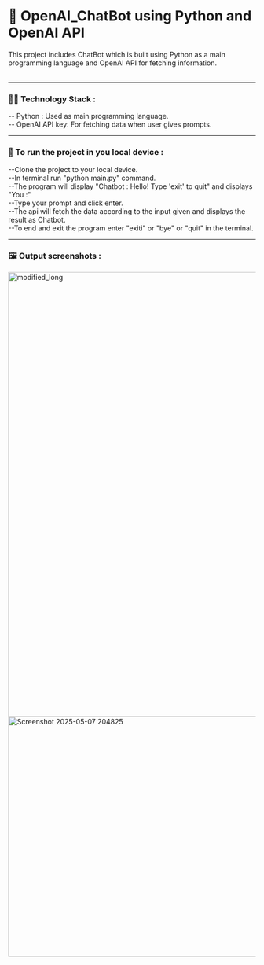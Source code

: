 # 🤖 OpenAI_ChatBot using Python and OpenAI API
<p>This project includes ChatBot which is built using Python as a main programming language and OpenAI API for fetching information. <br/> <br/>
<hr/>

  ### 🧑‍💻 Technology Stack : <br/>
-- Python : Used as main programming language. <br/>
-- OpenAI API key: For fetching data when user gives prompts. <br/>
<hr/>
  
  ### 👾 To run the project in you local device : <br/>
--Clone the project to your local device. <br/>
--In terminal run "python main.py" command. <br/>
--The program will display "Chatbot : Hello! Type 'exit' to quit" and displays "You :" <br/>
--Type your prompt and click enter. <br/>
--The api will fetch the data according to the input given and displays the result as Chatbot. <br/>
--To end and exit the program enter "exiti" or "bye" or "quit" in the terminal.</p>
<hr/>

### 🖼️ Output screenshots :
<img width="1920" height="904" alt="modified_long" src="https://github.com/user-attachments/assets/96f4eae6-a692-426e-afce-738f764d93ad" />
<img width="1552" height="489" alt="Screenshot 2025-05-07 204825" src="https://github.com/user-attachments/assets/ad981e7d-9f06-4f6b-a55c-2c4ffc9585dc" />


